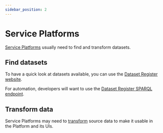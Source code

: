 ```yaml
---
sidebar_position: 2
---
```


# Service Platforms

[Service Platforms](/glossary.md#service-platform) usually need to find and transform datasets.

## Find datasets

To have a quick look at datasets available, you can use the [Dataset Register website](https://datasetregister.netwerkdigitaalerfgoed.nl/?lang=en).

For automation, developers will want to use the [Dataset Register SPARQL endpoint](/services/dataset-register/sparql.md).


## Transform data

Service Platforms may need to [transform](../use/transform.md) source data to make it usable in the Platform and its UIs.
